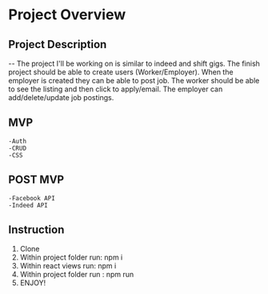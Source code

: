 # Project Overview

## Project Description

-- The project I'll be working on is similar to indeed and shift gigs. The finish project
should be able to create users (Worker/Employer). When the employer is created they can be able to
post job. The worker should be able to see the listing and then click to
apply/email. The employer can add/delete/update job postings.


## MVP
    -Auth
    -CRUD
    -CSS

## POST MVP
    -Facebook API
    -Indeed API

## Instruction
  1. Clone
  2. Within project folder run: npm i
  3. Within react views run: npm i
  4. Within project folder run : npm run
  5. ENJOY!
